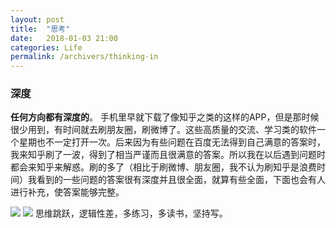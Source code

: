 ```yaml
---
layout: post
title:  "思考"
date:   2018-01-03 21:00
categories: Life
permalink: /archivers/thinking-in
---
```

### 深度
**任何方向都有深度的**。
手机里早就下载了像知乎之类的这样的APP，但是那时候很少用到，有时间就去刷朋友圈，刷微博了。这些高质量的交流、学习类的软件一个星期也不一定打开一次。后来因为有些问题在百度无法得到自己满意的答案时，我来知乎刷了一波，得到了相当严谨而且很满意的答案。所以我在以后遇到问题时都会来知乎来解惑。刷的多了（相比于刷微博、朋友圈，我不认为刷知乎是浪费时间）我看到的一些问题的答案很有深度并且很全面，就算有些全面，下面也会有人进行补充，使答案能够完整。

![](/img/01.JPG)
![](http://lorempixel.com/400/200/)
思维跳跃，逻辑性差，多练习，多读书，坚持写。
